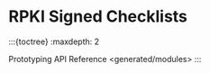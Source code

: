 # RPKI Signed Checklists

:::{toctree}
:maxdepth: 2

Prototyping API Reference <generated/modules>
:::
